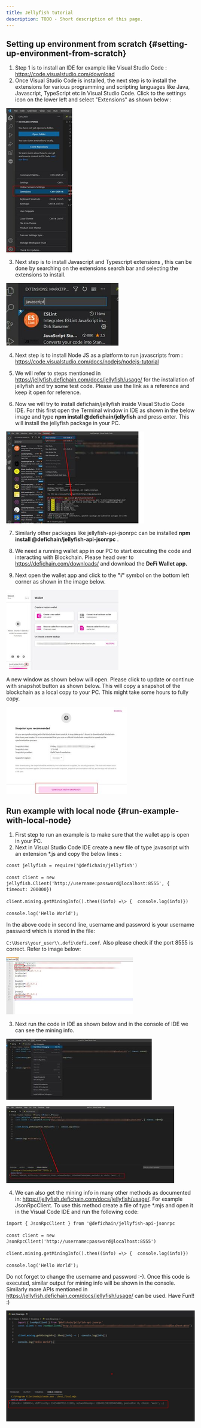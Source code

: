 ```yaml
---
title: Jellyfish tutorial
description: TODO - Short description of this page.
---
```


## Setting up environment from scratch {#setting-up-environment-from-scratch}

1.  Step 1 is to install an IDE for example like Visual Studio Code : <https://code.visualstudio.com/download>
2.  Once Visual Studio Code is installed, the next step is to install the extensions for various programming and scripting languages like Java, Javascript, TypeScript etc in Visual Studio Code. Click to the settings icon on the lower left and select "Extensions" as shown below :

![Extensions Visual Studio Code](./../media/jellyfish_EN_1_ScreenShot_extensions.jpg)

3. Next step is to install Javascript and Typescript extensions , this
can be done by searching on the extensions search bar and selecting the
extensions to install.

![](./../media/jellyfish_EN_2_Extensions_2.jpg)

4. Next step is to install Node JS as a platform to run javascripts from : <https://code.visualstudio.com/docs/nodejs/nodejs-tutorial>

5. We will refer to steps mentioned in <https://jellyfish.defichain.com/docs/jellyfish/usage/> for the installation of jellyfish and try some test code. Please use the link as a reference and keep it open for reference.

6. Now we will try to install defichain/jellyfish inside Visual Studio Code IDE. For this first open the Terminal window in IDE as shown in the below image and type **npm install @defichain/jellyfish** and press enter. This will install the jellyfish package in your PC.

![](./../media/jellyfish_EN_3_Npm_install.jpg)

7. Similarly other packages like jellyfish-api-jsonrpc can be installed **npm install @defichain/jellyfish-api-jsonrpc** .

8. We need a running wallet app in our PC to start executing the code and interacting with Blockchain. Please head over to <https://defichain.com/downloads/> and download the **DeFi Wallet app.**

9. Next open the wallet app and click to the **"i"** symbol on the bottom left corner as shown in the image below.

![](./../media/jellyfish_EN_4_Wallet_1.jpg)

A new window as shown below will open. Please click to update or continue with snapshot button as shown below. This will copy a snapshot of the blockchain as a local copy to your PC. This might take some hours to fully copy.

![](../media/jellyfish_EN_5_Wallet_2.jpg)

## Run example with local node {#run-example-with-local-node}

1.  First step to run an example is to make sure that the wallet app is open in your PC.
2.  Next in Visual Studio Code IDE create a new file of type javascript with an extension \*.js and copy the below lines :

```
const jellyfish = require('@defichain/jellyfish')

const client = new jellyfish.Client('http://username:password@localhost:8555', {  timeout: 200000})

client.mining.getMiningInfo().then((info) =\> {  console.log(info)})

console.log('Hello World');
```

In the above code in second line, username and password is your username password which is stored in the file:

`C:\Users\your_user\\.defi\defi.conf`. Also please check if the port 8555 is correct. Refer to image below:

![](./../media/jellyfish_EN_6_Defi2423.jpg)

3. Next run the code in IDE as shown below and in the console of IDE we can see the mining info.

![](./../media/jellyfish_EN_7_Run_ide_1.jpg)

![](./../media/jellyfish_EN_8_Ide4.jpg)

4. We can also get the mining info in many other methods as documented in: <https://jellyfish.defichain.com/docs/jellyfish/usage/>. For example JsonRpcClient. To use this method create a file of type \*.mjs and open it in the Visual Code IDE and run the following code:

```
import { JsonRpcClient } from '@defichain/jellyfish-api-jsonrpc

const client = new JsonRpcClient('http://username:password@localhost:8555')

client.mining.getMiningInfo().then((info) =\> {  console.log(info)})

console.log('Hello World');
```

Do not forget to change the username and password :-). Once this code is executed, similar output for mining info will be shown in the console. Similarly more APIs mentioned in <https://jellyfish.defichain.com/docs/jellyfish/usage/> can be used. Have Fun!! :)

![](../media/jellyfish_EN_9_Ide5.jpg)
